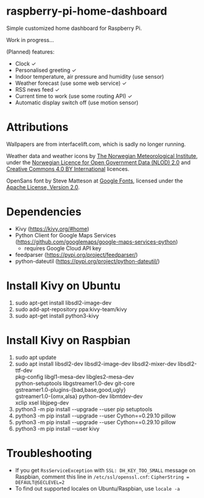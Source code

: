 # raspberry-pi-home-dashboard
Simple customized home dashboard for Raspberry Pi.

Work in progress...

(Planned) features:
* Clock ✓
* Personalised greeting ✓
* Indoor temperature, air pressure and humidity (use sensor)
* Weather forecast (use some web service) ✓
* RSS news feed ✓
* Current time to work (use some routing API) ✓
* Automatic display switch off (use motion sensor)

# Attributions
Wallpapers are from interfacelift.com, which is sadly no longer running.

Weather data and weather icons by [The Norwegian Meteorological Institute](https://www.met.no/en), under the [Norwegian Licence for Open Government Data (NLOD) 2.0](https://data.norge.no/nlod/en/2.0/) and [Creative Commons 4.0 BY International](https://creativecommons.org/licenses/by/4.0/) licences.

OpenSans font by Steve Matteson at [Google Fonts](https://fonts.google.com/), licensed under the [Apache License, Version 2.0](http://www.apache.org/licenses/LICENSE-2.0).  

# Dependencies
* Kivy (https://kivy.org/#home)
* Python Client for Google Maps Services (https://github.com/googlemaps/google-maps-services-python)
    * requires Google Cloud API key
* feedparser (https://pypi.org/project/feedparser/)
* python-dateutil (https://pypi.org/project/python-dateutil/)

# Install Kivy on Ubuntu
1. sudo apt-get install libsdl2-image-dev
2. sudo add-apt-repository ppa:kivy-team/kivy
3. sudo apt-get install python3-kivy

# Install Kivy on Raspbian
1. sudo apt update
2. sudo apt install libsdl2-dev libsdl2-image-dev libsdl2-mixer-dev libsdl2-ttf-dev \
   pkg-config libgl1-mesa-dev libgles2-mesa-dev \
   python-setuptools libgstreamer1.0-dev git-core \
   gstreamer1.0-plugins-{bad,base,good,ugly} \
   gstreamer1.0-{omx,alsa} python-dev libmtdev-dev \
   xclip xsel libjpeg-dev
3. python3 -m pip install --upgrade --user pip setuptools
4. python3 -m pip install --upgrade --user Cython==0.29.10 pillow
5. python3 -m pip install --upgrade --user Cython==0.29.10 pillow
6. python3 -m pip install --user kivy

# Troubleshooting
* If you get `RssServiceException` with `SSL: DH_KEY_TOO_SMALL` message on Raspbian, comment this line in `/etc/ssl/openssl.cnf`:
```CipherString = DEFAULT@SECLEVEL=2```
* To find out supported locales on Ubuntu/Raspbian, use `locale -a`

